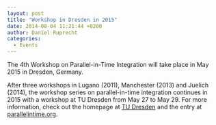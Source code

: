 ```yaml
---
layout: post
title: "Workshop in Dresden in 2015"
date: 2014-08-04 11:21:44 +0200
author: Daniel Ruprecht
categories:
  - Events
---
```


The 4th Workshop on Parallel-in-Time Integration will take place in May 2015 in Dresden, Germany.

<!--more-->

After three workshops in Lugano (2011), Manchester (2013) and Juelich (2014), the workshop series on parallel-in-time 
integration continues in 2015 with a workshop at TU Dresden from May 27 to May 29.
For more information, check out the homepage at [TU Dresden](http://www.math.tu-dresden.de/~naumann/pint2015) and the
entry at [parallelintime.org](/events/4th-pint-workshop/).
